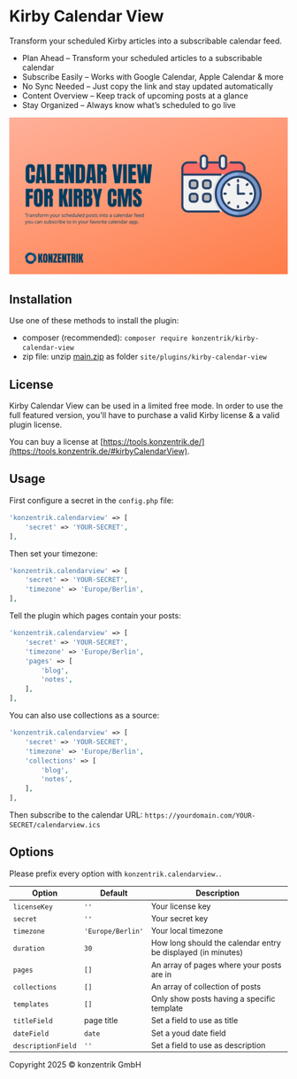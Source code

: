 # Kirby Calendar View

Transform your scheduled Kirby articles into a subscribable calendar feed.

- Plan Ahead – Transform your scheduled articles to a subscribable calendar
- Subscribe Easily – Works with Google Calendar, Apple Calendar & more
- No Sync Needed – Just copy the link and stay updated automatically
- Content Overview – Keep track of upcoming posts at a glance
- Stay Organized – Always know what’s scheduled to go live

![header](/assets/konzentrik-calendar-view.png)

## Installation

Use one of these methods to install the plugin:

- composer (recommended): `composer require konzentrik/kirby-calendar-view`
- zip file: unzip [main.zip](https://github.com/konzentrik/kirby-calendar-view/releases/latest) as folder `site/plugins/kirby-calendar-view`

## License

Kirby Calendar View can be used in a limited free mode. In order to use the full featured version, you'll have to purchase a valid Kirby license & a valid plugin license.

You can buy a license at [https://tools.konzentrik.de/](https://tools.konzentrik.de/#kirbyCalendarView).

## Usage

First configure a secret in the `config.php` file:

```php
'konzentrik.calendarview' => [
    'secret' => 'YOUR-SECRET',
],
```

Then set your timezone:

```php
'konzentrik.calendarview' => [
    'secret' => 'YOUR-SECRET',
    'timezone' => 'Europe/Berlin',
],
```

Tell the plugin which pages contain your posts:

```php
'konzentrik.calendarview' => [
    'secret' => 'YOUR-SECRET',
    'timezone' => 'Europe/Berlin',
    'pages' => [
        'blog',
        'notes',
    ],
],
```

You can also use collections as a source:

```php
'konzentrik.calendarview' => [
    'secret' => 'YOUR-SECRET',
    'timezone' => 'Europe/Berlin',
    'collections' => [
        'blog',
        'notes',
    ],
],
```

Then subscribe to the calendar URL: `https://yourdomain.com/YOUR-SECRET/calendarview.ics`

## Options

Please prefix every option with `konzentrik.calendarview.`.

| Option             | Default           | Description                                                  |
| ------------------ | ----------------- | ------------------------------------------------------------ |
| `licenseKey`       | `''`              | Your license key                                             |
| `secret`           | `''`              | Your secret key                                              |
| `timezone`         | `'Europe/Berlin'` | Your local timezone                                          |
| `duration`         | `30`              | How long should the calendar entry be displayed (in minutes) |
| `pages`            | `[]`              | An array of pages where your posts are in                    |
| `collections`      | `[]`              | An array of collection of posts                              |
| `templates`        | `[]`              | Only show posts having a specific template                   |
| `titleField`       | page title        | Set a field to use as title                                  |
| `dateField`        | `date`            | Set a youd date field                                        |
| `descriptionField` | `''`              | Set a field to use as description                            |

Copyright 2025 © konzentrik GmbH
